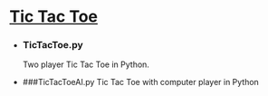 # [Tic Tac Toe](https://en.wikipedia.org/wiki/Tic-tac-toe)

- ### TicTacToe.py 
  Two player Tic Tac Toe in Python.

- ###TicTacToeAI.py
  Tic Tac Toe with computer player in Python

